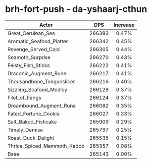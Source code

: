 # brh-fort-push - da-yshaarj-cthun
| Actor | DPS | Increase |
|---|:---:|:---:|
|Great_Cerulean_Sea|266393|0.47%|
|Aromatic_Seafood_Platter|266342|0.45%|
|Revenge_Served_Cold|266305|0.44%|
|Seamoth_Surprise|266270|0.43%|
|Feisty_Fish_Sticks|266222|0.41%|
|Draconic_Augment_Rune|266217|0.41%|
|Thousandbone_Tongueslicer|266216|0.40%|
|Sizzling_Seafood_Medley|266128|0.37%|
|Filet_of_Fangs|266124|0.37%|
|Dreambound_Augment_Rune|266082|0.35%|
|Fated_Fortune_Cookie|266027|0.33%|
|Salt_Baked_Fishcake|265909|0.29%|
|Timely_Demise|265797|0.25%|
|Roast_Duck_Delight|265535|0.15%|
|Thrice_Spiced_Mammoth_Kabob|265357|0.08%|
|Base|265143|0.00%|
